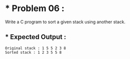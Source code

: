 # * Problem 06 :

Write a C program to sort a given stack using another stack.

## * Expected Output :

    Original stack : 1 5 5 2 3 8 
    Sorted stack : 1 2 3 5 5 8 